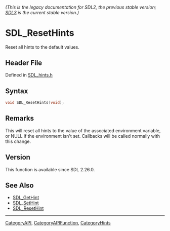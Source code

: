 ###### (This is the legacy documentation for SDL2, the previous stable version; [SDL3](https://wiki.libsdl.org/SDL3/) is the current stable version.)
# SDL_ResetHints

Reset all hints to the default values.

## Header File

Defined in [SDL_hints.h](https://github.com/libsdl-org/SDL/blob/SDL2/include/SDL_hints.h)

## Syntax

```c
void SDL_ResetHints(void);
```

## Remarks

This will reset all hints to the value of the associated environment
variable, or NULL if the environment isn't set. Callbacks will be called
normally with this change.

## Version

This function is available since SDL 2.26.0.

## See Also

- [SDL_GetHint](SDL_GetHint)
- [SDL_SetHint](SDL_SetHint)
- [SDL_ResetHint](SDL_ResetHint)

----
[CategoryAPI](CategoryAPI), [CategoryAPIFunction](CategoryAPIFunction), [CategoryHints](CategoryHints)

